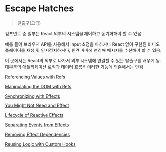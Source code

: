# Escape Hatches

> 탈출구(고급)

컴포넌트 중 일부는 React 외부의 시스템을 제어하고 동기화해야 할 수 있음.

예를 들어 브라우저 API를 사용해서 input 초점을 마추거나 React 없이 구현된 비디오 플레이어를 재생 및 일시정지하거나, 원격 서버에 연결해 메시지를 수신해야 할 수 있음.

이 곳에서는 React의 외부로 나가서 외부 시스템에 연결할 수 있는 탈출구를 배우게 됨. 대부분의 애플리케이션 로직과 데이터 흐름은 이러한 기능에 의존해서는 안됨

[Referencing Values with Refs](./030-리액트%20Referencing%20Values%20with%20Refs.md)

[Manipulating the DOM with Refs](./031-리액트%20Manipulating%20the%20DOM%20with%20Refs.md)

[Synchronizing with Effects](./032-리액트%20Synchronizing%20with%20Effects.md)

[You Might Not Need and Effect](./033-리액트%20You%20Might%20Not%20Need%20and%20Effect.md)

[Lifecycle of Reactive Effects](./034-리액트%20Lifecycle%20of%20Reactive%20Effects.md)

[Separating Events from Effects](./035-리액트%20Separating%20Events%20from%20Effects.md)

[Removing Effect Dependencies](./036-리액트%20Removing%20Effect%20Dependencies.md)

[Reusing Logic with Custom Hooks](./037-리액트%20Reusing%20Logic%20with%20Custom%20Hooks.md)